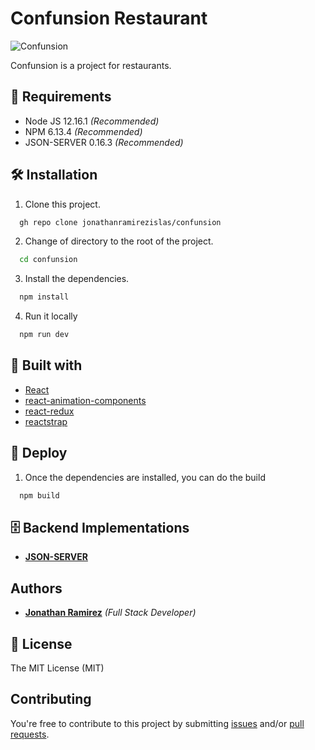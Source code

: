 
# Confunsion Restaurant

![Confunsion](https://res.cloudinary.com/djuqxjkh3/image/upload/v1611807013/Confunsion/RestaurantApp_1_ep2vpk.gif)

Confunsion is a project for restaurants.

## 📢 Requirements
- Node JS 12.16.1 _(Recommended)_
- NPM 6.13.4 _(Recommended)_
- JSON-SERVER 0.16.3  _(Recommended)_

## 🛠 Installation
1. Clone this project.
```bash
  gh repo clone jonathanramirezislas/confunsion
```
2. Change of directory to the root of the project.
```bash
  cd confunsion
```
3. Install the dependencies.
```bash
  npm install
```
4. Run it locally
```bash
  npm run dev
```

## 🔧 Built with
- [React](https://es.reactjs.org) 
- [react-animation-components](https://www.npmjs.com/package/react-animation-components)
- [react-redux](https://react-redux.js.org)
- [reactstrap](https://reactstrap.github.io)


## 🚀 Deploy
1. Once the dependencies are installed, you can do the build
```bash
  npm build
```

## 🗄️ Backend Implementations

- **[JSON-SERVER](https://www.npmjs.com/package/json-server)**


## Authors

- **[Jonathan Ramirez](https://github.com/jonathanramirezislas)** _(Full Stack Developer)_


## 📜 License
The MIT License (MIT)

## Contributing

You're free to contribute to this project by submitting [issues](https://github.com/jonathanramirezislas/confunsion/issues) and/or [pull requests](hhttps://github.com/jonathanramirezislas/confunsion/pulls).








